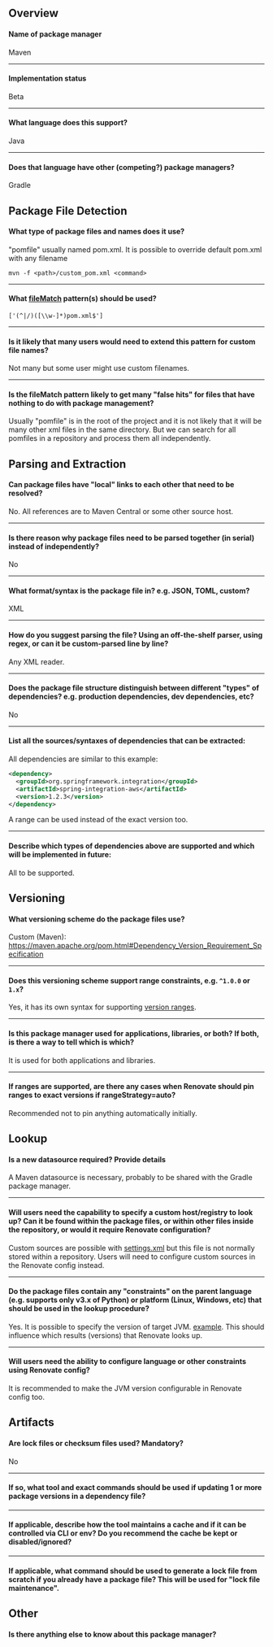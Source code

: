 ## Overview

#### Name of package manager

Maven

---

#### Implementation status

Beta

---

#### What language does this support?

Java

---

#### Does that language have other (competing?) package managers?

Gradle

## Package File Detection

#### What type of package files and names does it use?

"pomfile" usually named pom.xml. It is possible to override default pom.xml with any filename

`mvn -f <path>/custom_pom.xml <command>`

---

#### What [fileMatch](https://docs.renovatebot.com/configuration-options/#filematch) pattern(s) should be used?

`['(^|/)([\\w-]*)pom.xml$']`

---

#### Is it likely that many users would need to extend this pattern for custom file names?

Not many but some user might use custom filenames.

---

#### Is the fileMatch pattern likely to get many "false hits" for files that have nothing to do with package management?

Usually "pomfile" is in the root of the project and it is not likely that it will be many other xml files in the same directory. But we can search for all pomfiles in a repository and process them all independently.

## Parsing and Extraction

#### Can package files have "local" links to each other that need to be resolved?

No. All references are to Maven Central or some other source host.

---

#### Is there reason why package files need to be parsed together (in serial) instead of independently?

No

---

#### What format/syntax is the package file in? e.g. JSON, TOML, custom?

XML

---

#### How do you suggest parsing the file? Using an off-the-shelf parser, using regex, or can it be custom-parsed line by line?

Any XML reader.

---

#### Does the package file structure distinguish between different "types" of dependencies? e.g. production dependencies, dev dependencies, etc?

No

---

#### List all the sources/syntaxes of dependencies that can be extracted:

All dependencies are similar to this example:

```xml
<dependency>
  <groupId>org.springframework.integration</groupId>
  <artifactId>spring-integration-aws</artifactId>
  <version>1.2.3</version>
</dependency>
```

A range can be used instead of the exact version too.

---

#### Describe which types of dependencies above are supported and which will be implemented in future:

All to be supported.

## Versioning

#### What versioning scheme do the package files use?

Custom (Maven): https://maven.apache.org/pom.html#Dependency_Version_Requirement_Specification

---

#### Does this versioning scheme support range constraints, e.g. `^1.0.0` or `1.x`?

Yes, it has its own syntax for supporting [version ranges](https://maven.apache.org/enforcer/enforcer-rules/versionRanges.html).

---

#### Is this package manager used for applications, libraries, or both? If both, is there a way to tell which is which?

It is used for both applications and libraries.

---

#### If ranges are supported, are there any cases when Renovate should pin ranges to exact versions if rangeStrategy=auto?

Recommended not to pin anything automatically initially.

## Lookup

#### Is a new datasource required? Provide details

A Maven datasource is necessary, probably to be shared with the Gradle package manager.

---

#### Will users need the capability to specify a custom host/registry to look up? Can it be found within the package files, or within other files inside the repository, or would it require Renovate configuration?

Custom sources are possible with [settings.xml](https://maven.apache.org/settings.html) but this file is not normally stored within a repository. Users will need to configure custom sources in the Renovate config instead.

---

#### Do the package files contain any "constraints" on the parent language (e.g. supports only v3.x of Python) or platform (Linux, Windows, etc) that should be used in the lookup procedure?

Yes. It is possible to specify the version of target JVM. [example](https://maven.apache.org/plugins/maven-compiler-plugin/examples/set-compiler-source-and-target.html). This should influence which results (versions) that Renovate looks up.

---

#### Will users need the ability to configure language or other constraints using Renovate config?

It is recommended to make the JVM version configurable in Renovate config too.

## Artifacts

#### Are lock files or checksum files used? Mandatory?

No

---

#### If so, what tool and exact commands should be used if updating 1 or more package versions in a dependency file?

---

#### If applicable, describe how the tool maintains a cache and if it can be controlled via CLI or env? Do you recommend the cache be kept or disabled/ignored?

---

#### If applicable, what command should be used to generate a lock file from scratch if you already have a package file? This will be used for "lock file maintenance".

## Other

#### Is there anything else to know about this package manager?
